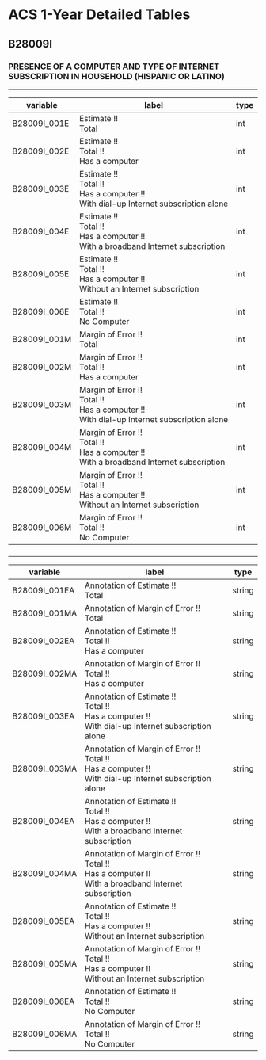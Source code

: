 # ACS 1-Year Detailed Tables

## B28009I

### PRESENCE OF A COMPUTER AND TYPE OF INTERNET SUBSCRIPTION IN HOUSEHOLD (HISPANIC OR LATINO)

___

| variable | label | type |
| ----- | ----- | ----- |
| B28009I_001E | Estimate !!<br>Total | int |
| B28009I_002E | Estimate !!<br>Total !!<br>Has a computer | int |
| B28009I_003E | Estimate !!<br>Total !!<br>Has a computer !!<br>With dial-up Internet subscription alone | int |
| B28009I_004E | Estimate !!<br>Total !!<br>Has a computer !!<br>With a broadband Internet subscription | int |
| B28009I_005E | Estimate !!<br>Total !!<br>Has a computer !!<br>Without an Internet subscription | int |
| B28009I_006E | Estimate !!<br>Total !!<br>No Computer | int |
| B28009I_001M | Margin of Error !!<br>Total | int |
| B28009I_002M | Margin of Error !!<br>Total !!<br>Has a computer | int |
| B28009I_003M | Margin of Error !!<br>Total !!<br>Has a computer !!<br>With dial-up Internet subscription alone | int |
| B28009I_004M | Margin of Error !!<br>Total !!<br>Has a computer !!<br>With a broadband Internet subscription | int |
| B28009I_005M | Margin of Error !!<br>Total !!<br>Has a computer !!<br>Without an Internet subscription | int |
| B28009I_006M | Margin of Error !!<br>Total !!<br>No Computer | int |
### 

___

| variable | label | type |
| ----- | ----- | ----- |
| B28009I_001EA | Annotation of Estimate !!<br>Total | string |
| B28009I_001MA | Annotation of Margin of Error !!<br>Total | string |
| B28009I_002EA | Annotation of Estimate !!<br>Total !!<br>Has a computer | string |
| B28009I_002MA | Annotation of Margin of Error !!<br>Total !!<br>Has a computer | string |
| B28009I_003EA | Annotation of Estimate !!<br>Total !!<br>Has a computer !!<br>With dial-up Internet subscription alone | string |
| B28009I_003MA | Annotation of Margin of Error !!<br>Total !!<br>Has a computer !!<br>With dial-up Internet subscription alone | string |
| B28009I_004EA | Annotation of Estimate !!<br>Total !!<br>Has a computer !!<br>With a broadband Internet subscription | string |
| B28009I_004MA | Annotation of Margin of Error !!<br>Total !!<br>Has a computer !!<br>With a broadband Internet subscription | string |
| B28009I_005EA | Annotation of Estimate !!<br>Total !!<br>Has a computer !!<br>Without an Internet subscription | string |
| B28009I_005MA | Annotation of Margin of Error !!<br>Total !!<br>Has a computer !!<br>Without an Internet subscription | string |
| B28009I_006EA | Annotation of Estimate !!<br>Total !!<br>No Computer | string |
| B28009I_006MA | Annotation of Margin of Error !!<br>Total !!<br>No Computer | string |

